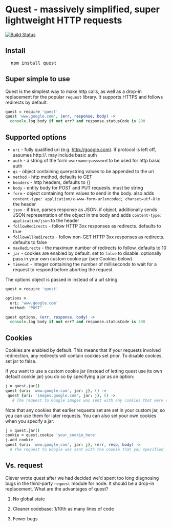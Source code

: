 # Quest - massively simplified, super lightweight HTTP requests

[![Build Status](https://travis-ci.org/Clever/quest.png)](https://travis-ci.org/Clever/quest)

## Install

<pre>
  npm install quest
</pre>

## Super simple to use

Quest is the simplest way to make http calls, as well as a drop-in replacement for the popular `request` library. It supports HTTPS and follows redirects by default.

```coffeescript
quest = require 'quest'
quest 'www.google.com', (err, response, body) ->
  console.log body if not err? and response.statusCode is 200
```

## Supported options
* `uri` - fully qualified uri (e.g. http://google.com). if protocol is left off, assumes http://. may include basic auth
* `auth` - a string of the form `username:password` to be used for http basic auth
* `qs` - object containing querystring values to be appended to the uri
* `method` - http method, defaults to GET
* `headers` - http headers, defaults to {}
* `body` - entity body for POST and PUT requests. must be string
* `form` - object containing form values to send in the body. also adds `content-type: application/x-www-form-urlencoded; charset=utf-8` to the header
* `json` - if true, parses response as JSON. if object, additionally sends JSON representation of the object in tne body and adds `content-type: application/json` to the header
* `followRedirects` - follow HTTP 3xx responses as redirects. defaults to true
* `followAllRedirects` - follow non-GET HTTP 3xx responses as redirects. defaults to false
* `maxRedirects` - the maximum number of redirects to follow. defaults to 10
* `jar` - cookies are enabled by default. set to `false` to disable. optionally pass in your own custom cookie jar (see Cookies below)
* `timeout` - integer containing the number of milliseconds to wait for a request to respond before aborting the request

The options object is passed in instead of a url string.
```coffeescript
quest = require 'quest'

options =
  uri: 'www.google.com'
  method: "POST"

quest options, (err, response, body) ->
  console.log body if not err? and response.statusCode is 200
```

## Cookies
Cookies are enabled by default. This means that if your requests involved redirection, any redirects will contain cookies set prior. To disable cookies, set jar to false.

If you want to use a custom cookie jar (instead of letting quest use its own default cookie jar) you do so by specifying a jar as an option:

```coffeescript
j = quest.jar()
quest {uri: 'www.google.com', jar: j}, () ->
 quest {uri: 'images.google.com', jar: j}, () ->
   # The request to Google images was sent with any cookies that were set by the original request to Google
```

Note that any cookies that earlier requests set are set in your custom jar, so you can use them for later requests. You can also set your own cookies when you specify a jar:

```coffeescript
j = quest.jar()
cookie = quest.cookie 'your_cookie_here'
j.add cookie
quest {uri: 'www.google.com', jar: j}, (err, resp, body) ->
  # The request to Google was sent with the cookie that you specified
```

## Vs. request
Clever wrote quest after we had decided we'd spent too long diagnosing bugs in the third-party `request` module for node. It should be a drop-in replacement. What are the advantages of quest?

1. No global state

2. Cleaner codebase: 1/10th as many lines of code

3. Fewer bugs
